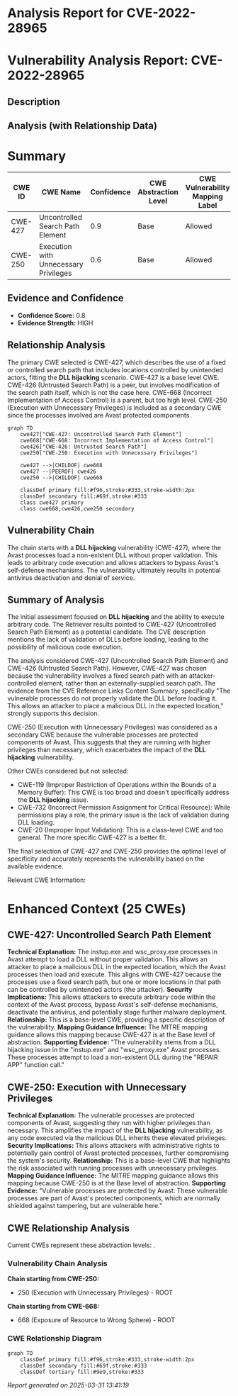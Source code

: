 # Analysis Report for CVE-2022-28965

# Vulnerability Analysis Report: CVE-2022-28965

## Description



## Analysis (with Relationship Data)

# Summary
| CWE ID | CWE Name | Confidence | CWE Abstraction Level | CWE Vulnerability Mapping Label | CWE-Vulnerability Mapping Notes |
|---|---|---|---|---|---|
| CWE-427 | Uncontrolled Search Path Element | 0.9 | Base | Allowed | Primary CWE |
| CWE-250 | Execution with Unnecessary Privileges | 0.6 | Base | Allowed | Secondary Candidate |

## Evidence and Confidence

*   **Confidence Score:** 0.8
*   **Evidence Strength:** HIGH

## Relationship Analysis
The primary CWE selected is CWE-427, which describes the use of a fixed or controlled search path that includes locations controlled by unintended actors, fitting the **DLL hijacking** scenario. CWE-427 is a base level CWE. CWE-426 (Untrusted Search Path) is a peer, but involves modification of the search path itself, which is not the case here. CWE-668 (Incorrect Implementation of Access Control) is a parent, but too high level. CWE-250 (Execution with Unnecessary Privileges) is included as a secondary CWE since the processes involved are Avast protected components.

```mermaid
graph TD
    cwe427["CWE-427: Uncontrolled Search Path Element"]
    cwe668["CWE-668: Incorrect Implementation of Access Control"]
    cwe426["CWE-426: Untrusted Search Path"]
    cwe250["CWE-250: Execution with Unnecessary Privileges"]

    cwe427 -->|CHILDOF| cwe668
    cwe427 --|PEEROF| cwe426
    cwe250 -->|CHILDOF| cwe668

    classDef primary fill:#f96,stroke:#333,stroke-width:2px
    classDef secondary fill:#69f,stroke:#333
    class cwe427 primary
    class cwe668,cwe426,cwe250 secondary
```

## Vulnerability Chain
The chain starts with a **DLL hijacking** vulnerability (CWE-427), where the Avast processes load a non-existent DLL without proper validation. This leads to arbitrary code execution and allows attackers to bypass Avast's self-defense mechanisms. The vulnerability ultimately results in potential antivirus deactivation and denial of service.

## Summary of Analysis
The initial assessment focused on **DLL hijacking** and the ability to execute arbitrary code. The Retriever results pointed to CWE-427 (Uncontrolled Search Path Element) as a potential candidate. The CVE description mentions the lack of validation of DLLs before loading, leading to the possibility of malicious code execution.

The analysis considered CWE-427 (Uncontrolled Search Path Element) and CWE-426 (Untrusted Search Path). However, CWE-427 was chosen because the vulnerability involves a fixed search path with an attacker-controlled element, rather than an externally-supplied search path. The evidence from the CVE Reference Links Content Summary, specifically "The vulnerable processes do not properly validate the DLL before loading it. This allows an attacker to place a malicious DLL in the expected location," strongly supports this decision.

CWE-250 (Execution with Unnecessary Privileges) was considered as a secondary CWE because the vulnerable processes are protected components of Avast. This suggests that they are running with higher privileges than necessary, which exacerbates the impact of the **DLL hijacking** vulnerability.

Other CWEs considered but not selected:

*   CWE-119 (Improper Restriction of Operations within the Bounds of a Memory Buffer): This CWE is too broad and doesn't specifically address the **DLL hijacking** issue.
*   CWE-732 (Incorrect Permission Assignment for Critical Resource): While permissions play a role, the primary issue is the lack of validation during DLL loading.
*   CWE-20 (Improper Input Validation): This is a class-level CWE and too general. The more specific CWE-427 is a better fit.

The final selection of CWE-427 and CWE-250 provides the optimal level of specificity and accurately represents the vulnerability based on the available evidence.

Relevant CWE Information:

# Enhanced Context (25 CWEs)

## CWE-427: Uncontrolled Search Path Element
**Technical Explanation:** The instup.exe and wsc_proxy.exe processes in Avast attempt to load a DLL without proper validation. This allows an attacker to place a malicious DLL in the expected location, which the Avast processes then load and execute. This aligns with CWE-427 because the processes use a fixed search path, but one or more locations in that path can be controlled by unintended actors (the attacker).
**Security Implications:** This allows attackers to execute arbitrary code within the context of the Avast process, bypass Avast's self-defense mechanisms, deactivate the antivirus, and potentially stage further malware deployment.
**Relationship:** This is a base-level CWE, providing a specific description of the vulnerability.
**Mapping Guidance Influence:** The MITRE mapping guidance allows this mapping because CWE-427 is at the Base level of abstraction.
**Supporting Evidence:** "The vulnerability stems from a DLL hijacking issue in the "instup.exe" and "wsc_proxy.exe" Avast processes. These processes attempt to load a non-existent DLL during the "REPAIR APP" function call."

## CWE-250: Execution with Unnecessary Privileges
**Technical Explanation:** The vulnerable processes are protected components of Avast, suggesting they run with higher privileges than necessary. This amplifies the impact of the **DLL hijacking** vulnerability, as any code executed via the malicious DLL inherits these elevated privileges.
**Security Implications:** This allows attackers with administrative rights to potentially gain control of Avast protected processes, further compromising the system's security.
**Relationship:** This is a base-level CWE that highlights the risk associated with running processes with unnecessary privileges.
**Mapping Guidance Influence:** The MITRE mapping guidance allows this mapping because CWE-250 is at the Base level of abstraction.
**Supporting Evidence:** "Vulnerable processes are protected by Avast: These vulnerable processes are part of Avast's protected components, which are normally shielded against tampering, but are vulnerable here."


## CWE Relationship Analysis

Current CWEs represent these abstraction levels: .


### Vulnerability Chain Analysis

**Chain starting from CWE-250:**
- 250 (Execution with Unnecessary Privileges) - ROOT


**Chain starting from CWE-668:**
- 668 (Exposure of Resource to Wrong Sphere) - ROOT



### CWE Relationship Diagram

```mermaid
graph TD
    classDef primary fill:#f96,stroke:#333,stroke-width:2px
    classDef secondary fill:#69f,stroke:#333
    classDef tertiary fill:#9e9,stroke:#333
```



*Report generated on 2025-03-31 13:41:19*
